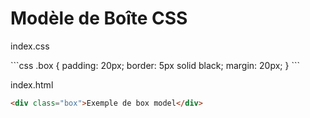 <div w-full h-full>
    <div>
        <h1 w-70 pb-4 text-gradient-css font-mono text-2xl >Modèle de Boîte CSS</h1>
    </div>
    <div>
        <ListCustom
        listStyle="text-gradient-css"
        title="Composants du Modèle de Boîte"
        :list="[
            `Padding : C'est l'espace entre le contenu et la bordure de l'élément. Il peut être utilisé pour ajouter de l'espace à l'intérieur de l'élément.`,
            `Border : C'est la ligne qui entoure le padding et le contenu.`,
            `Margin : C'est l'espace à l'extérieur de la bordure, qui sépare l'élément des autres éléments sur la page.`,
        ]"
        />
    </div>
    <div px-8>
        <p text-file-name>index.css</p>
```css
.box {
    padding: 20px;
    border: 5px solid black;
    margin: 20px;
}
```
<p text-file-name mt-4>index.html</p>

```html
<div class="box">Exemple de box model</div>
```
</div>
</div>

<!-- 
Présentation :
Maintenant, on va parler du modèle de boîte en CSS. C'est super important de comprendre comment le contenu, le padding, la bordure et la marge fonctionnent ensemble. Voici un exemple visuel pour mieux comprendre.
-->
